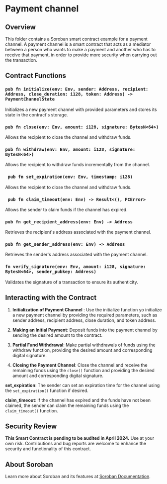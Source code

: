 # Payment channel

## Overview

This folder contains a Soroban smart contract example for a payment channel. A payment channel is a smart contract that acts as a mediator between a person who wants to make a payment and another who has to receive that payment, in order to provide more security when carrying out the transaction.

## Contract Functions

### `pub fn initialize(env: Env, sender: Address, recipient: Address, close_duration: i128, token: Address) -> PaymentChannelState`

Initializes a new payment channel with provided parameters and stores its state in the contract's storage.

### `pub fn close(env: Env, amount: i128, signature: BytesN<64>)`

Allows the recipient to close the channel and withdraw funds.

### `pub fn withdraw(env: Env, amount: i128, signature: BytesN<64>)`

Allows the recipient to withdraw funds incrementally from the channel.

### ` pub fn set_expiration(env: Env, timestamp: i128)`

Allows the recipient to close the channel and withdraw funds.

### ` pub fn claim_timeout(env: Env) -> Result<(), PCError>`

Allows the sender to claim funds if the channel has expired.

### `pub fn get_recipient_address(env: Env) -> Address`

Retrieves the recipient's address associated with the payment channel.

### `pub fn get_sender_address(env: Env) -> Address`

Retrieves the sender's address associated with the payment channel.

### `fn verify_signature(env: Env, amount: i128, signature: BytesN<64>, sender_pubkey: Address)`

Validates the signature of a transaction to ensure its authenticity.

## Interacting with the Contract

1. **Initialization of Payment Channel** : Use the initialize function yo initialize a new payment channel by providing the required parameters, such as sender address, recipient address, close duration, and token address.

2. **Making an Initial Payment**: Deposit funds into the payment channel by sending the desired amount to the contract.

3. **Partial Fund Withdrawal**: Make partial withdrawals of funds using the withdraw function, providing the desired amount and corresponding digital signature.

4. **Closing the Payment Channel**: Close the channel and receive the remaining funds using the `close()` function and providing the desired amount and corresponding digital signature.

 **set_expiration**: The sender can set an expiration time for the channel using the `set_expiration()` function if desired.

 **claim_timeout**: If the channel has expired and the funds have not been claimed, the sender can claim the remaining funds using the `claim_timeout()` function.

## Security Review

**This Smart Contract is pending to be audited in April 2024.** Use at your own risk. Contributions and bug reports are welcome to enhance the security and functionality of this contract.

## About Soroban

Learn more about Soroban and its features at [Soroban Documentation](https://soroban.stellar.org/docs/).





